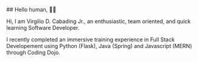 <!-- /////////////////////////////////////////////
//  VIRGILIO CABADING'S GITHUB README MARKDOWN
////////////////////////////////////////////////// -->

<head>
    <link href="https://cdn.jsdelivr.net/npm/bootstrap@5.1.3/dist/css/bootstrap.min.css" rel="stylesheet"
        integrity="sha384-1BmE4kWBq78iYhFldvKuhfTAU6auU8tT94WrHftjDbrCEXSU1oBoqyl2QvZ6jIW3" crossorigin="anonymous">
    <link rel="stylesheet" href="styles.css">
</head>
<main>
## Hello human, 👋🏼
<br>
<p class="text-center bg-info rounded">
Hi, I am Virgilio D. Cabading Jr., an enthusiastic, team oriented, and quick learning Software Developer.
</p>

<p class="text-center">
I recently completed an immersive training experience in Full Stack Developement using  Python (Flask), Java (Spring) and Javascript (MERN) through Coding Dojo.
</p>
</main>
  
<!--
**Virgilio-D-Cabading-Jr/Virgilio-D-Cabading-Jr** is a ✨ _special_ ✨ repository because its `README.md` (this file) appears on your GitHub profile.

Here are some ideas to get you started:

- 🔭 I’m currently working on ...
- 🌱 I’m currently learning ...
- 👯 I’m looking to collaborate on ...
- 🤔 I’m looking for help with ...
- 💬 Ask me about ...
- 📫 How to reach me: ...
- 😄 Pronouns: ...
- ⚡ Fun fact: ...
-->
